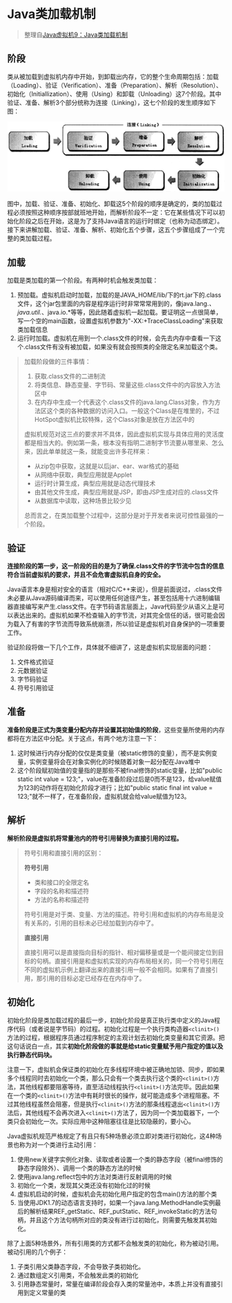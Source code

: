 # Java类加载机制
> 整理自[Java虚拟机9：Java类加载机制](http://www.cnblogs.com/xrq730/p/4844915.html)

## 阶段
类从被加载到虚拟机内存中开始，到卸载出内存，它的整个生命周期包括：加载（Loading）、验证（Verification）、准备（Preparation）、解析（Resolution）、初始化（Initiallization）、使用（Using）和卸载（Unloading）这7个阶段。其中验证、准备、解析3个部分统称为连接（Linking），这七个阶段的发生顺序如下图：

![](./images/ClassLoadProcess.png)

图中，加载、验证、准备、初始化、卸载这5个阶段的顺序是确定的，类的加载过程必须按照这种顺序按部就班地开始，而解析阶段不一定：它在某些情况下可以初始化阶段之后在开始，这是为了支持Java语言的运行时绑定（也称为动态绑定）。接下来讲解加载、验证、准备、解析、初始化五个步骤，这五个步骤组成了一个完整的类加载过程。

## 加载
加载是类加载的第一个阶段。有两种时机会触发类加载：
1. 预加载。虚拟机启动时加载，加载的是JAVA_HOME/lib/下的rt.jar下的.class文件，这个jar包里面的内容是程序运行时非常常常用到的，像java.lang.*、java.util.*、java.io.*等等，因此随着虚拟机一起加载。要证明这一点很简单，写一个空的main函数，设置虚拟机参数为"-XX:+TraceClassLoading"来获取类加载信息
2. 运行时加载。虚拟机在用到一个.class文件的时候，会先去内存中查看一下这个.class文件有没有被加载，如果没有就会按照类的全限定名来加载这个类。

> 加载阶段做的三件事情：
> 1. 获取.class文件的二进制流
> 2. 将类信息、静态变量、字节码、常量这些.class文件中的内容放入方法区中
> 3. 在内存中生成一个代表这个.class文件的java.lang.Class对象，作为方法区这个类的各种数据的访问入口。一般这个Class是在堆里的，不过HotSpot虚拟机比较特殊，这个Class对象是放在方法区中的
> 
> 虚拟机规范对这三点的要求并不具体，因此虚拟机实现与具体应用的灵活度都是相当大的。例如第一条，根本没有指明二进制字节流要从哪里来、怎么来，因此单单就这一条，就能变出许多花样来：
> * 从zip包中获取，这就是以后jar、ear、war格式的基础
> * 从网络中获取，典型应用就是Applet
> * 运行时计算生成，典型应用就是动态代理技术
> * 由其他文件生成，典型应用就是JSP，即由JSP生成对应的.class文件
> * 从数据库中读取，这种场景比较少见
> 
> 总而言之，在类加载整个过程中，这部分是对于开发者来说可控性最强的一个阶段。

## 验证
**连接阶段的第一步，这一阶段的目的是为了确保.class文件的字节流中包含的信息符合当前虚拟机的要求，并且不会危害虚拟机自身的安全。**

Java语言本身是相对安全的语言（相对C/C++来说），但是前面说过，.class文件未必要从Java源码编译而来，可以使用任何途径产生，甚至包括用十六进制编辑器直接编写来产生.class文件。在字节码语言层面上，Java代码至少从语义上是可以表达出来的。虚拟机如果不检查输入的字节流，对其完全信任的话，很可能会因为载入了有害的字节流而导致系统崩溃，所以验证是虚拟机对自身保护的一项重要工作。

验证阶段将做一下几个工作，具体就不细讲了，这是虚拟机实现层面的问题：
1. 文件格式验证
2. 元数据验证
3. 字节码验证
4. 符号引用验证

## 准备
**准备阶段是正式为类变量分配内存并设置其初始值的阶段**，这些变量所使用的内存都将在方法区中分配。关于这点，有两个地方注意一下：

1. 这时候进行内存分配的仅仅是类变量（被static修饰的变量），而不是实例变量，实例变量将会在对象实例化的时候随着对象一起分配在Java堆中
2. 这个阶段赋初始值的变量指的是那些不被final修饰的static变量，比如"public static int value = 123;"，value在准备阶段过后是0而不是123，给value赋值为123的动作将在初始化阶段才进行；比如"public static final int value = 123;"就不一样了，在准备阶段，虚拟机就会给value赋值为123。

## 解析
**解析阶段是虚拟机将常量池内的符号引用替换为直接引用的过程。** 
> 符号引用和直接引用的区别：
>
> **符号引用**
> * 类和接口的全限定名
> * 字段的名称和描述符
> * 方法的名称和描述符
> 
> 符号引用是对于类、变量、方法的描述。符号引用和虚拟机的内存布局是没有关系的，引用的目标未必已经加载到内存中了。
>
> **直接引用**
>
> 直接引用可以是直接指向目标的指针、相对偏移量或是一个能间接定位到目标的句柄。直接引用是和虚拟机实现的内存布局相关的，同一个符号引用在不同的虚拟机示例上翻译出来的直接引用一般不会相同。如果有了直接引用，那引用的目标必定已经存在在内存中了。

## 初始化
初始化阶段是类加载过程的最后一步，初始化阶段是真正执行类中定义的Java程序代码（或者说是字节码）的过程。初始化过程是一个执行类构造器`<clinit>()`方法的过程，根据程序员通过程序制定的主观计划去初始化类变量和其它资源。把这句话说白一点，其实**初始化阶段做的事就是给static变量赋予用户指定的值以及执行静态代码块。**

注意一下，虚拟机会保证类的初始化在多线程环境中被正确地加锁、同步，即如果多个线程同时去初始化一个类，那么只会有一个类去执行这个类的`<clinit>()`方法，其他线程都要阻塞等待，直至活动线程执行`<clinit>()`方法完毕。因此如果在一个类的`<clinit>()`方法中有耗时很长的操作，就可能造成多个进程阻塞。不过其他线程虽然会阻塞，但是执行`<clinit>()`方法的那条线程退出`<clinit>()`方法后，其他线程不会再次进入`<clinit>()`方法了，因为同一个类加载器下，一个类只会初始化一次。实际应用中这种阻塞往往是比较隐蔽的，要小心。

Java虚拟机规范严格规定了有且只有5种场景必须立即对类进行初始化，这4种场景也称为对一个类进行主动引用：
1. 使用new关键字实例化对象、读取或者设置一个类的静态字段（被final修饰的静态字段除外）、调用一个类的静态方法的时候
2. 使用java.lang.reflect包中的方法对类进行反射调用的时候
3. 初始化一个类，发现其父类还没有初始化过的时候
4. 虚拟机启动的时候，虚拟机会先初始化用户指定的包含main()方法的那个类
5. 当使用JDK1.7的动态语言支持时，如果一个java.lang.MethodHandle实例最后的解析结果REF_getStatic、REF_putStatic、REF_invokeStatic的方法句柄，并且这个方法句柄所对应的类没有进行过初始化，则需要先触发其初始化。

除了上面5种场景外，所有引用类的方式都不会触发类的初始化，称为被动引用。被动引用的几个例子：
1. 子类引用父类静态字段，不会导致子类初始化。
2. 通过数组定义引用类，不会触发此类的初始化
3. 引用静态常量时，常量在编译阶段会存入类的常量池中，本质上并没有直接引用到定义常量的类